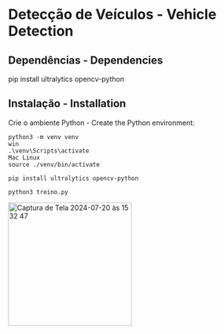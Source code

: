 # Detecção de Veículos - Vehicle Detection


## Dependências - Dependencies

pip install ultralytics opencv-python


## Instalação - Installation

Crie o ambiente Python - Create the Python environment:

```
python3 -m venv venv
win
.\venv\Scripts\activate 
Mac Linux
source ./venv/bin/activate
```

```
pip install ultralytics opencv-python
```

```
python3 treino.py
```
<img width="251" alt="Captura de Tela 2024-07-20 às 15 32 47" src="https://github.com/user-attachments/assets/b5a8bf42-3a4f-4ca3-b1da-401921cc9d8a">
